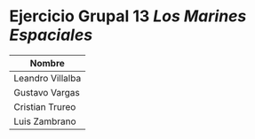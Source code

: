 # Ejercicio Grupal 13 _Los Marines Espaciales_

| Nombre |
| ------ |
| Leandro Villalba | 
| Gustavo Vargas |
| Cristian Trureo |
| Luis Zambrano | ❤️